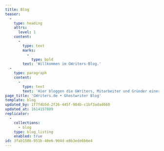 ```yaml
---
title: Blog
teaser:
  -
    type: heading
    attrs:
      level: 1
    content:
      -
        type: text
        marks:
          -
            type: bold
        text: 'Willkommen im GWriters-Blog.'
  -
    type: paragraph
    content:
      -
        type: text
        text: 'Hier bloggen die GWriters, Mitarbeiter und Gründer einer der größten Agenturen für akademische Ghostwriter, Lektoren und Coaches. Du findest in diesem Blog Informationen zur akademischen Ghostwriter-Branche, der deutschen Hochschullandschaft und zahlreiche Tipps zum Schreiben wissenschaftlicher Arbeiten.'
page_title: 'GWriters.de • Ghostwriter Blog'
template: blog
updated_by: 1f7f4b5d-2f26-445f-984b-c1bf3adad660
updated_at: 1614157089
replicator:
  -
    collections:
      - blog
    type: blog_listing
    enabled: true
id: 3fab1586-951b-40e6-904d-e8b3ede6b6e4
---
```


